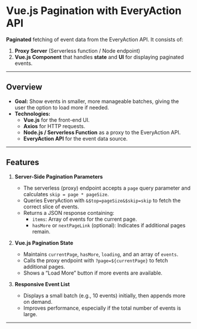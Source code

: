 # Vue.js Pagination with EveryAction API

**Paginated** fetching of event data from the EveryAction API. It consists of:

1. **Proxy Server** (Serverless function / Node endpoint)  
2. **Vue.js Component** that handles **state** and **UI** for displaying paginated events.

---

## Overview

- **Goal:** Show events in smaller, more manageable batches, giving the user the option to load more if needed.  
- **Technologies:**
  - **Vue.js** for the front-end UI.
  - **Axios** for HTTP requests.
  - **Node.js / Serverless Function** as a proxy to the EveryAction API.
  - **EveryAction API** for the event data source.

---

## Features

1. **Server-Side Pagination Parameters**
   - The serverless (proxy) endpoint accepts a `page` query parameter and calculates `skip = page * pageSize`.
   - Queries EveryAction with `&$top=pageSize&$skip=skip` to fetch the correct slice of events.
   - Returns a JSON response containing:
     - `items`: Array of events for the current page.
     - `hasMore` or `nextPageLink` (optional): Indicates if additional pages remain.

2. **Vue.js Pagination State**
   - Maintains `currentPage`, `hasMore`, `loading`, and an array of `events`.
   - Calls the proxy endpoint with `?page=${currentPage}` to fetch additional pages.
   - Shows a “Load More” button if more events are available.

3. **Responsive Event List**
   - Displays a small batch (e.g., 10 events) initially, then appends more on demand.
   - Improves performance, especially if the total number of events is large.

---